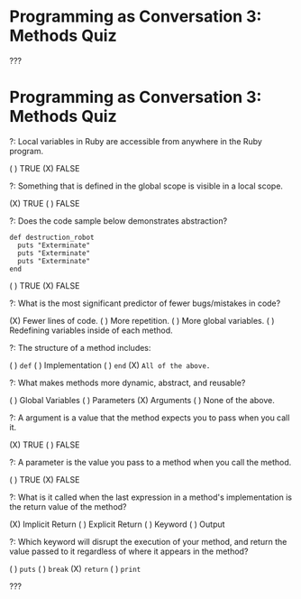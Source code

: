 # Programming as Conversation 3: Methods Quiz

???

# Programming as Conversation 3: Methods Quiz

?: Local variables in Ruby are accessible from anywhere in the Ruby program.

( ) TRUE
(X) FALSE

?: Something that is defined in the global scope is visible in a local scope.

(X) TRUE
( ) FALSE

?: Does the code sample below demonstrates abstraction?

```
def destruction_robot
  puts "Exterminate"
  puts "Exterminate"
  puts "Exterminate"
end
```

( ) TRUE
(X) FALSE

?: What is the most significant predictor of fewer bugs/mistakes in code?

(X) Fewer lines of code.
( ) More repetition.
( ) More global variables.
( ) Redefining variables inside of each method.

?: The structure of a method includes:

( ) `def`
( ) Implementation
( ) `end`
(X) `All of the above.`

?: What makes methods more dynamic, abstract, and reusable?

( ) Global Variables
( ) Parameters
(X) Arguments
( ) None of the above.

?: A argument is a value that the method expects you to pass when you call it.

(X) TRUE
( ) FALSE

?: A parameter is the value you pass to a method when you call the method.

( ) TRUE
(X) FALSE

?: What is it called when the last expression in a method's implementation is the return value of the method?

(X) Implicit Return
( ) Explicit Return
( ) Keyword
( ) Output

?: Which keyword will disrupt the execution of your method, and return the value passed to it regardless of where it appears in the method?

( ) `puts`
( ) `break`
(X) `return`
( ) `print`

???
